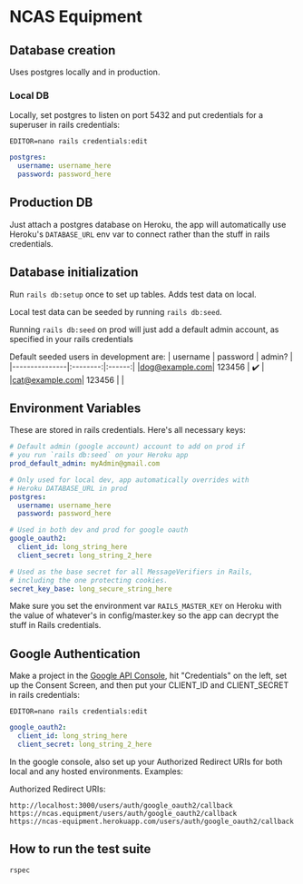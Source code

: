 # NCAS Equipment

## Database creation
Uses postgres locally and in production.

### Local DB
Locally, set postgres to listen on port 5432 and put credentials for a
superuser in rails credentials:

`EDITOR=nano rails credentials:edit`

```yml
postgres:
  username: username_here
  password: password_here
```

## Production DB
Just attach a postgres database on Heroku, the app will automatically use
Heroku's `DATABASE_URL` env var to connect rather than the stuff in rails
credentials.

## Database initialization
Run `rails db:setup` once to set up tables. Adds test data on local.

Local test data can be seeded by running `rails db:seed`.

Running `rails db:seed` on prod will just add a default admin account, as
specified in your rails credentials

Default seeded users in development are:
| username      | password | admin? |
|---------------|:--------:|:------:|
|dog@example.com|  123456  |   ✔️  |
|cat@example.com|  123456  |        |

## Environment Variables
These are stored in rails credentials. Here's all necessary keys:

```yml
# Default admin (google account) account to add on prod if
# you run `rails db:seed` on your Heroku app
prod_default_admin: myAdmin@gmail.com

# Only used for local dev, app automatically overrides with
# Heroku DATABASE_URL in prod
postgres:
  username: username_here
  password: password_here

# Used in both dev and prod for google oauth
google_oauth2:
  client_id: long_string_here
  client_secret: long_string_2_here

# Used as the base secret for all MessageVerifiers in Rails,
# including the one protecting cookies.
secret_key_base: long_secure_string_here
```

Make sure you set the environment var `RAILS_MASTER_KEY` on Heroku with
the value of whatever's in config/master.key so the app can decrypt the stuff
in Rails credentials.

## Google Authentication
Make a project in the
[Google API Console](https://console.developers.google.com/apis/), hit
"Credentials" on the left, set up the Consent Screen, and then put your
CLIENT_ID and CLIENT_SECRET in rails credentials:

`EDITOR=nano rails credentials:edit`

```yml
google_oauth2:
  client_id: long_string_here
  client_secret: long_string_2_here
```

In the google console, also set up your Authorized Redirect URIs for both local
and any hosted environments. Examples:

Authorized Redirect URIs:
```
http://localhost:3000/users/auth/google_oauth2/callback
https://ncas.equipment/users/auth/google_oauth2/callback
https://ncas-equipment.herokuapp.com/users/auth/google_oauth2/callback
```

## How to run the test suite
`rspec`
